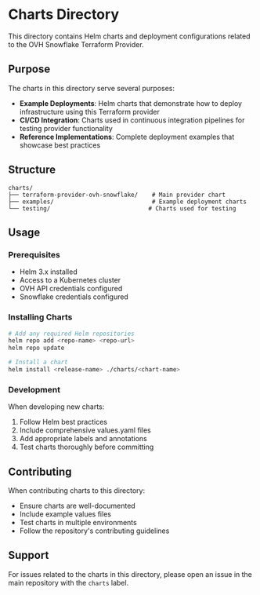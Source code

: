 # Charts Directory

This directory contains Helm charts and deployment configurations related to the OVH Snowflake Terraform Provider.

## Purpose

The charts in this directory serve several purposes:

- **Example Deployments**: Helm charts that demonstrate how to deploy infrastructure using this Terraform provider
- **CI/CD Integration**: Charts used in continuous integration pipelines for testing provider functionality
- **Reference Implementations**: Complete deployment examples that showcase best practices

## Structure

```
charts/
├── terraform-provider-ovh-snowflake/    # Main provider chart
├── examples/                            # Example deployment charts
└── testing/                            # Charts used for testing
```

## Usage

### Prerequisites

- Helm 3.x installed
- Access to a Kubernetes cluster
- OVH API credentials configured
- Snowflake credentials configured

### Installing Charts

```bash
# Add any required Helm repositories
helm repo add <repo-name> <repo-url>
helm repo update

# Install a chart
helm install <release-name> ./charts/<chart-name>
```

### Development

When developing new charts:

1. Follow Helm best practices
2. Include comprehensive values.yaml files
3. Add appropriate labels and annotations
4. Test charts thoroughly before committing

## Contributing

When contributing charts to this directory:

- Ensure charts are well-documented
- Include example values files
- Test charts in multiple environments
- Follow the repository's contributing guidelines

## Support

For issues related to the charts in this directory, please open an issue in the main repository with the `charts` label.